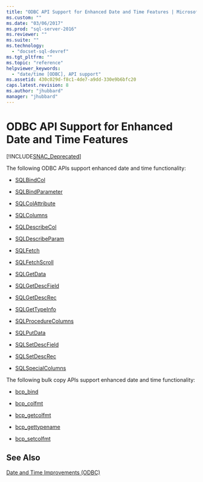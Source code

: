 ```yaml
---
title: "ODBC API Support for Enhanced Date and Time Features | Microsoft Docs"
ms.custom: ""
ms.date: "03/06/2017"
ms.prod: "sql-server-2016"
ms.reviewer: ""
ms.suite: ""
ms.technology: 
  - "docset-sql-devref"
ms.tgt_pltfrm: ""
ms.topic: "reference"
helpviewer_keywords: 
  - "date/time [ODBC], API support"
ms.assetid: 430c029d-f8c1-4de7-a9dd-330e9b6bfc20
caps.latest.revision: 8
ms.author: "jhubbard"
manager: "jhubbard"
---
```

# ODBC API Support for Enhanced Date and Time Features
[!INCLUDE[SNAC_Deprecated](../../a9retired/includes/snac-deprecated.md)]

  The following ODBC APIs support enhanced date and time functionality:  
  
-   [SQLBindCol](../../relational-databases/extended-stored-procedures-reference/sqlbindcol.md)  
  
-   [SQLBindParameter](../../relational-databases/extended-stored-procedures-reference/sqlbindparameter.md)  
  
-   [SQLColAttribute](../../relational-databases/extended-stored-procedures-reference/sqlcolattribute.md)  
  
-   [SQLColumns](../../relational-databases/extended-stored-procedures-reference/sqlcolumns.md)  
  
-   [SQLDescribeCol](../../relational-databases/extended-stored-procedures-reference/sqldescribecol.md)  
  
-   [SQLDescribeParam](../../relational-databases/extended-stored-procedures-reference/sqldescribeparam.md)  
  
-   [SQLFetch](../../relational-databases/extended-stored-procedures-reference/sqlfetch.md)  
  
-   [SQLFetchScroll](../../relational-databases/extended-stored-procedures-reference/sqlfetchscroll.md)  
  
-   [SQLGetData](../../relational-databases/extended-stored-procedures-reference/sqlgetdata.md)  
  
-   [SQLGetDescField](../../relational-databases/extended-stored-procedures-reference/sqlgetdescfield.md)  
  
-   [SQLGetDescRec](../../relational-databases/extended-stored-procedures-reference/sqlgetdescrec.md)  
  
-   [SQLGetTypeInfo](../../relational-databases/extended-stored-procedures-reference/sqlgettypeinfo.md)  
  
-   [SQLProcedureColumns](../../relational-databases/extended-stored-procedures-reference/sqlprocedurecolumns.md)  
  
-   [SQLPutData](../../relational-databases/extended-stored-procedures-reference/sqlputdata.md)  
  
-   [SQLSetDescField](../../relational-databases/extended-stored-procedures-reference/sqlsetdescfield.md)  
  
-   [SQLSetDescRec](../../relational-databases/extended-stored-procedures-reference/sqlsetdescrec.md)  
  
-   [SQLSpecialColumns](../../relational-databases/extended-stored-procedures-reference/sqlspecialcolumns.md)  
  
 The following bulk copy APIs support enhanced date and time functionality:  
  
-   [bcp_bind](../../relational-databases/native-client-odbc-extensions-bulk-copy-functions/bcp-bind.md)  
  
-   [bcp_colfmt](../../relational-databases/native-client-odbc-extensions-bulk-copy-functions/bcp-colfmt.md)  
  
-   [bcp_getcolfmt](../../relational-databases/native-client-odbc-extensions-bulk-copy-functions/bcp-getcolfmt.md)  
  
-   [bcp_gettypename](../../relational-databases/native-client-odbc-extensions-bulk-copy-functions/bcp-gettypename.md)  
  
-   [bcp_setcolfmt](../../relational-databases/native-client-odbc-extensions-bulk-copy-functions/bcp-setcolfmt.md)  
  
## See Also  
 [Date and Time Improvements &#40;ODBC&#41;](../../relational-databases/native-client-odbc-date-time/date-and-time-improvements-odbc.md)  
  
  
